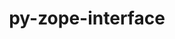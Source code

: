 ---
title: "py-zope-interface"
layout: cache
categories: [package, develop]
meta: {"compilers": ["gcc@=11.1.0", "gcc@=11.4.0", "gcc@=9.4.0", "oneapi@=2024.2.1"], "num_specs": 113, "num_specs_by_stack": {"data-vis-sdk": 7, "e4s": 35, "e4s-neoverse-v2": 24, "e4s-neoverse_v1": 6, "e4s-oneapi": 37, "e4s-power": 4, "root": 113}, "oss": ["ubuntu20.04", "ubuntu22.04"], "platforms": ["linux"], "stacks": ["data-vis-sdk", "e4s", "e4s-neoverse-v2", "e4s-neoverse_v1", "e4s-oneapi", "e4s-power", "root"], "targets": ["neoverse_v1", "neoverse_v2", "ppc64le", "x86_64_v3"], "versions": ["7.0.3"]}
spec_details: [{"compiler": "gcc@=9.4.0", "hash": "6ykhe64fv4anzzkalv7vsqknoru63j44", "os": "ubuntu20.04", "platform": "linux", "size": "-", "stacks": ["e4s-power", "root"], "tarball": "https://binaries.spack.io/develop/build_cache/linux-ubuntu20.04-ppc64le/gcc-9.4.0/py-zope-interface-7.0.3/linux-ubuntu20.04-ppc64le-gcc-9.4.0-py-zope-interface-7.0.3-6ykhe64fv4anzzkalv7vsqknoru63j44.spack", "target": "ppc64le", "variants": ["build_system=python_pip"], "versions": ["7.0.3"]}, {"compiler": "gcc@=9.4.0", "hash": "hpq6tqsvf2pvag2tl56r2vjqukcvmyjb", "os": "ubuntu20.04", "platform": "linux", "size": "-", "stacks": ["e4s-power", "root"], "tarball": "https://binaries.spack.io/develop/build_cache/linux-ubuntu20.04-ppc64le/gcc-9.4.0/py-zope-interface-7.0.3/linux-ubuntu20.04-ppc64le-gcc-9.4.0-py-zope-interface-7.0.3-hpq6tqsvf2pvag2tl56r2vjqukcvmyjb.spack", "target": "ppc64le", "variants": ["build_system=python_pip"], "versions": ["7.0.3"]}, {"compiler": "gcc@=9.4.0", "hash": "7vluvwldrkzur7u7wx524bdxi3zoqexy", "os": "ubuntu20.04", "platform": "linux", "size": "-", "stacks": ["e4s-power", "root"], "tarball": "https://binaries.spack.io/develop/build_cache/linux-ubuntu20.04-ppc64le/gcc-9.4.0/py-zope-interface-7.0.3/linux-ubuntu20.04-ppc64le-gcc-9.4.0-py-zope-interface-7.0.3-7vluvwldrkzur7u7wx524bdxi3zoqexy.spack", "target": "ppc64le", "variants": ["build_system=python_pip"], "versions": ["7.0.3"]}, {"compiler": "gcc@=9.4.0", "hash": "zhk7g5ivpxfuqteo5ogeybstimta3swk", "os": "ubuntu20.04", "platform": "linux", "size": "-", "stacks": ["e4s-power", "root"], "tarball": "https://binaries.spack.io/develop/build_cache/linux-ubuntu20.04-ppc64le/gcc-9.4.0/py-zope-interface-7.0.3/linux-ubuntu20.04-ppc64le-gcc-9.4.0-py-zope-interface-7.0.3-zhk7g5ivpxfuqteo5ogeybstimta3swk.spack", "target": "ppc64le", "variants": ["build_system=python_pip"], "versions": ["7.0.3"]}, {"compiler": "gcc@=11.1.0", "hash": "g3bafnrs2xz2jcnjqa7gkrap4yjqdngg", "os": "ubuntu20.04", "platform": "linux", "size": "-", "stacks": ["data-vis-sdk", "root"], "tarball": "https://binaries.spack.io/develop/build_cache/linux-ubuntu20.04-x86_64_v3/gcc-11.1.0/py-zope-interface-7.0.3/linux-ubuntu20.04-x86_64_v3-gcc-11.1.0-py-zope-interface-7.0.3-g3bafnrs2xz2jcnjqa7gkrap4yjqdngg.spack", "target": "x86_64_v3", "variants": ["build_system=python_pip"], "versions": ["7.0.3"]}, {"compiler": "gcc@=11.1.0", "hash": "wkak5ooe2i45a6omwowex5gvich7oimb", "os": "ubuntu20.04", "platform": "linux", "size": "-", "stacks": ["data-vis-sdk", "root"], "tarball": "https://binaries.spack.io/develop/build_cache/linux-ubuntu20.04-x86_64_v3/gcc-11.1.0/py-zope-interface-7.0.3/linux-ubuntu20.04-x86_64_v3-gcc-11.1.0-py-zope-interface-7.0.3-wkak5ooe2i45a6omwowex5gvich7oimb.spack", "target": "x86_64_v3", "variants": ["build_system=python_pip"], "versions": ["7.0.3"]}, {"compiler": "gcc@=11.1.0", "hash": "qmadqykfio5irnrqtdj2nckehxdq4562", "os": "ubuntu20.04", "platform": "linux", "size": "-", "stacks": ["data-vis-sdk", "root"], "tarball": "https://binaries.spack.io/develop/build_cache/linux-ubuntu20.04-x86_64_v3/gcc-11.1.0/py-zope-interface-7.0.3/linux-ubuntu20.04-x86_64_v3-gcc-11.1.0-py-zope-interface-7.0.3-qmadqykfio5irnrqtdj2nckehxdq4562.spack", "target": "x86_64_v3", "variants": ["build_system=python_pip"], "versions": ["7.0.3"]}, {"compiler": "gcc@=11.1.0", "hash": "2eyvw2p2h5qx7txlun2nzoeom5gm2jbc", "os": "ubuntu20.04", "platform": "linux", "size": "-", "stacks": ["data-vis-sdk", "root"], "tarball": "https://binaries.spack.io/develop/build_cache/linux-ubuntu20.04-x86_64_v3/gcc-11.1.0/py-zope-interface-7.0.3/linux-ubuntu20.04-x86_64_v3-gcc-11.1.0-py-zope-interface-7.0.3-2eyvw2p2h5qx7txlun2nzoeom5gm2jbc.spack", "target": "x86_64_v3", "variants": ["build_system=python_pip"], "versions": ["7.0.3"]}, {"compiler": "gcc@=11.1.0", "hash": "oflmvxjv4h2ee6pt4k65mlc37iqod7tt", "os": "ubuntu20.04", "platform": "linux", "size": "-", "stacks": ["data-vis-sdk", "root"], "tarball": "https://binaries.spack.io/develop/build_cache/linux-ubuntu20.04-x86_64_v3/gcc-11.1.0/py-zope-interface-7.0.3/linux-ubuntu20.04-x86_64_v3-gcc-11.1.0-py-zope-interface-7.0.3-oflmvxjv4h2ee6pt4k65mlc37iqod7tt.spack", "target": "x86_64_v3", "variants": ["build_system=python_pip"], "versions": ["7.0.3"]}, {"compiler": "gcc@=11.1.0", "hash": "iekxr2tr5etf4gwfrfomvfbrjmih734o", "os": "ubuntu20.04", "platform": "linux", "size": "-", "stacks": ["data-vis-sdk", "root"], "tarball": "https://binaries.spack.io/develop/build_cache/linux-ubuntu20.04-x86_64_v3/gcc-11.1.0/py-zope-interface-7.0.3/linux-ubuntu20.04-x86_64_v3-gcc-11.1.0-py-zope-interface-7.0.3-iekxr2tr5etf4gwfrfomvfbrjmih734o.spack", "target": "x86_64_v3", "variants": ["build_system=python_pip"], "versions": ["7.0.3"]}, {"compiler": "gcc@=11.1.0", "hash": "x6k6j4cti6coxv5k75sz7tlkadiyzf5c", "os": "ubuntu20.04", "platform": "linux", "size": "-", "stacks": ["data-vis-sdk", "root"], "tarball": "https://binaries.spack.io/develop/build_cache/linux-ubuntu20.04-x86_64_v3/gcc-11.1.0/py-zope-interface-7.0.3/linux-ubuntu20.04-x86_64_v3-gcc-11.1.0-py-zope-interface-7.0.3-x6k6j4cti6coxv5k75sz7tlkadiyzf5c.spack", "target": "x86_64_v3", "variants": ["build_system=python_pip"], "versions": ["7.0.3"]}, {"compiler": "gcc@=11.4.0", "hash": "bqt3dtt4p4ui7yhbb4ciymp4ornsqz5t", "os": "ubuntu22.04", "platform": "linux", "size": "-", "stacks": ["e4s-neoverse_v1", "root"], "tarball": "https://binaries.spack.io/develop/build_cache/linux-ubuntu22.04-neoverse_v1/gcc-11.4.0/py-zope-interface-7.0.3/linux-ubuntu22.04-neoverse_v1-gcc-11.4.0-py-zope-interface-7.0.3-bqt3dtt4p4ui7yhbb4ciymp4ornsqz5t.spack", "target": "neoverse_v1", "variants": ["build_system=python_pip"], "versions": ["7.0.3"]}, {"compiler": "gcc@=11.4.0", "hash": "xxhm4yhwkghtjltttub5g7osqagfhmds", "os": "ubuntu22.04", "platform": "linux", "size": "-", "stacks": ["e4s-neoverse_v1", "root"], "tarball": "https://binaries.spack.io/develop/build_cache/linux-ubuntu22.04-neoverse_v1/gcc-11.4.0/py-zope-interface-7.0.3/linux-ubuntu22.04-neoverse_v1-gcc-11.4.0-py-zope-interface-7.0.3-xxhm4yhwkghtjltttub5g7osqagfhmds.spack", "target": "neoverse_v1", "variants": ["build_system=python_pip"], "versions": ["7.0.3"]}, {"compiler": "gcc@=11.4.0", "hash": "w4bjfqm5xnyk6gjriqoi7jf3h3sb2ogy", "os": "ubuntu22.04", "platform": "linux", "size": "-", "stacks": ["e4s-neoverse_v1", "root"], "tarball": "https://binaries.spack.io/develop/build_cache/linux-ubuntu22.04-neoverse_v1/gcc-11.4.0/py-zope-interface-7.0.3/linux-ubuntu22.04-neoverse_v1-gcc-11.4.0-py-zope-interface-7.0.3-w4bjfqm5xnyk6gjriqoi7jf3h3sb2ogy.spack", "target": "neoverse_v1", "variants": ["build_system=python_pip"], "versions": ["7.0.3"]}, {"compiler": "gcc@=11.4.0", "hash": "g22nll2uze6ucipfwczwxf6a5a4cmdq6", "os": "ubuntu22.04", "platform": "linux", "size": "-", "stacks": ["e4s-neoverse_v1", "root"], "tarball": "https://binaries.spack.io/develop/build_cache/linux-ubuntu22.04-neoverse_v1/gcc-11.4.0/py-zope-interface-7.0.3/linux-ubuntu22.04-neoverse_v1-gcc-11.4.0-py-zope-interface-7.0.3-g22nll2uze6ucipfwczwxf6a5a4cmdq6.spack", "target": "neoverse_v1", "variants": ["build_system=python_pip"], "versions": ["7.0.3"]}, {"compiler": "gcc@=11.4.0", "hash": "bvgneex4t3fdayvbbessjwbue43mpnie", "os": "ubuntu22.04", "platform": "linux", "size": "-", "stacks": ["e4s-neoverse_v1", "root"], "tarball": "https://binaries.spack.io/develop/build_cache/linux-ubuntu22.04-neoverse_v1/gcc-11.4.0/py-zope-interface-7.0.3/linux-ubuntu22.04-neoverse_v1-gcc-11.4.0-py-zope-interface-7.0.3-bvgneex4t3fdayvbbessjwbue43mpnie.spack", "target": "neoverse_v1", "variants": ["build_system=python_pip"], "versions": ["7.0.3"]}, {"compiler": "gcc@=11.4.0", "hash": "iustoojqwmyofqpfxnxafj5jfivhujn7", "os": "ubuntu22.04", "platform": "linux", "size": "-", "stacks": ["e4s-neoverse_v1", "root"], "tarball": "https://binaries.spack.io/develop/build_cache/linux-ubuntu22.04-neoverse_v1/gcc-11.4.0/py-zope-interface-7.0.3/linux-ubuntu22.04-neoverse_v1-gcc-11.4.0-py-zope-interface-7.0.3-iustoojqwmyofqpfxnxafj5jfivhujn7.spack", "target": "neoverse_v1", "variants": ["build_system=python_pip"], "versions": ["7.0.3"]}, {"compiler": "gcc@=11.4.0", "hash": "a22jaxswmav5qvpwl7gxgdesnwevywun", "os": "ubuntu22.04", "platform": "linux", "size": "-", "stacks": ["e4s-neoverse-v2", "root"], "tarball": "https://binaries.spack.io/develop/build_cache/linux-ubuntu22.04-neoverse_v2/gcc-11.4.0/py-zope-interface-7.0.3/linux-ubuntu22.04-neoverse_v2-gcc-11.4.0-py-zope-interface-7.0.3-a22jaxswmav5qvpwl7gxgdesnwevywun.spack", "target": "neoverse_v2", "variants": ["build_system=python_pip"], "versions": ["7.0.3"]}, {"compiler": "gcc@=11.4.0", "hash": "65a7br3fjcm7v4ypxqoadga2s5euu23r", "os": "ubuntu22.04", "platform": "linux", "size": "-", "stacks": ["e4s-neoverse-v2", "root"], "tarball": "https://binaries.spack.io/develop/build_cache/linux-ubuntu22.04-neoverse_v2/gcc-11.4.0/py-zope-interface-7.0.3/linux-ubuntu22.04-neoverse_v2-gcc-11.4.0-py-zope-interface-7.0.3-65a7br3fjcm7v4ypxqoadga2s5euu23r.spack", "target": "neoverse_v2", "variants": ["build_system=python_pip"], "versions": ["7.0.3"]}, {"compiler": "gcc@=11.4.0", "hash": "x46h3mx74prcmzt7hnidperjuc2tjb4x", "os": "ubuntu22.04", "platform": "linux", "size": "-", "stacks": ["e4s-neoverse-v2", "root"], "tarball": "https://binaries.spack.io/develop/build_cache/linux-ubuntu22.04-neoverse_v2/gcc-11.4.0/py-zope-interface-7.0.3/linux-ubuntu22.04-neoverse_v2-gcc-11.4.0-py-zope-interface-7.0.3-x46h3mx74prcmzt7hnidperjuc2tjb4x.spack", "target": "neoverse_v2", "variants": ["build_system=python_pip"], "versions": ["7.0.3"]}, {"compiler": "gcc@=11.4.0", "hash": "sd32pz5gsrzlsr2na2bpyicvyymlh7qg", "os": "ubuntu22.04", "platform": "linux", "size": "-", "stacks": ["e4s-neoverse-v2", "root"], "tarball": "https://binaries.spack.io/develop/build_cache/linux-ubuntu22.04-neoverse_v2/gcc-11.4.0/py-zope-interface-7.0.3/linux-ubuntu22.04-neoverse_v2-gcc-11.4.0-py-zope-interface-7.0.3-sd32pz5gsrzlsr2na2bpyicvyymlh7qg.spack", "target": "neoverse_v2", "variants": ["build_system=python_pip"], "versions": ["7.0.3"]}, {"compiler": "gcc@=11.4.0", "hash": "oyv2jpuxtfgf4lx5r5cxmfkgffte6cy3", "os": "ubuntu22.04", "platform": "linux", "size": "-", "stacks": ["e4s-neoverse-v2", "root"], "tarball": "https://binaries.spack.io/develop/build_cache/linux-ubuntu22.04-neoverse_v2/gcc-11.4.0/py-zope-interface-7.0.3/linux-ubuntu22.04-neoverse_v2-gcc-11.4.0-py-zope-interface-7.0.3-oyv2jpuxtfgf4lx5r5cxmfkgffte6cy3.spack", "target": "neoverse_v2", "variants": ["build_system=python_pip"], "versions": ["7.0.3"]}, {"compiler": "gcc@=11.4.0", "hash": "uikspxkpebii6j23f5okbqhwnbsu6bq7", "os": "ubuntu22.04", "platform": "linux", "size": "-", "stacks": ["e4s-neoverse-v2", "root"], "tarball": "https://binaries.spack.io/develop/build_cache/linux-ubuntu22.04-neoverse_v2/gcc-11.4.0/py-zope-interface-7.0.3/linux-ubuntu22.04-neoverse_v2-gcc-11.4.0-py-zope-interface-7.0.3-uikspxkpebii6j23f5okbqhwnbsu6bq7.spack", "target": "neoverse_v2", "variants": ["build_system=python_pip"], "versions": ["7.0.3"]}, {"compiler": "gcc@=11.4.0", "hash": "krwesctxffp7kdncybauq6d5e7b3fatt", "os": "ubuntu22.04", "platform": "linux", "size": "-", "stacks": ["e4s-neoverse-v2", "root"], "tarball": "https://binaries.spack.io/develop/build_cache/linux-ubuntu22.04-neoverse_v2/gcc-11.4.0/py-zope-interface-7.0.3/linux-ubuntu22.04-neoverse_v2-gcc-11.4.0-py-zope-interface-7.0.3-krwesctxffp7kdncybauq6d5e7b3fatt.spack", "target": "neoverse_v2", "variants": ["build_system=python_pip"], "versions": ["7.0.3"]}, {"compiler": "gcc@=11.4.0", "hash": "t5rj4up72mir34fyt3tfzzkoyooyi3qa", "os": "ubuntu22.04", "platform": "linux", "size": "-", "stacks": ["e4s-neoverse-v2", "root"], "tarball": "https://binaries.spack.io/develop/build_cache/linux-ubuntu22.04-neoverse_v2/gcc-11.4.0/py-zope-interface-7.0.3/linux-ubuntu22.04-neoverse_v2-gcc-11.4.0-py-zope-interface-7.0.3-t5rj4up72mir34fyt3tfzzkoyooyi3qa.spack", "target": "neoverse_v2", "variants": ["build_system=python_pip"], "versions": ["7.0.3"]}, {"compiler": "gcc@=11.4.0", "hash": "eu7p74ukgx5j7swcau35mw7thg6t64co", "os": "ubuntu22.04", "platform": "linux", "size": "-", "stacks": ["e4s-neoverse-v2", "root"], "tarball": "https://binaries.spack.io/develop/build_cache/linux-ubuntu22.04-neoverse_v2/gcc-11.4.0/py-zope-interface-7.0.3/linux-ubuntu22.04-neoverse_v2-gcc-11.4.0-py-zope-interface-7.0.3-eu7p74ukgx5j7swcau35mw7thg6t64co.spack", "target": "neoverse_v2", "variants": ["build_system=python_pip"], "versions": ["7.0.3"]}, {"compiler": "gcc@=11.4.0", "hash": "hajfh2tlojskngxcyeskk5b6i62vota5", "os": "ubuntu22.04", "platform": "linux", "size": "-", "stacks": ["e4s-neoverse-v2", "root"], "tarball": "https://binaries.spack.io/develop/build_cache/linux-ubuntu22.04-neoverse_v2/gcc-11.4.0/py-zope-interface-7.0.3/linux-ubuntu22.04-neoverse_v2-gcc-11.4.0-py-zope-interface-7.0.3-hajfh2tlojskngxcyeskk5b6i62vota5.spack", "target": "neoverse_v2", "variants": ["build_system=python_pip"], "versions": ["7.0.3"]}, {"compiler": "gcc@=11.4.0", "hash": "45ktks3snt2wmlds2a26uqzyzzhwq2f4", "os": "ubuntu22.04", "platform": "linux", "size": "-", "stacks": ["e4s-neoverse-v2", "root"], "tarball": "https://binaries.spack.io/develop/build_cache/linux-ubuntu22.04-neoverse_v2/gcc-11.4.0/py-zope-interface-7.0.3/linux-ubuntu22.04-neoverse_v2-gcc-11.4.0-py-zope-interface-7.0.3-45ktks3snt2wmlds2a26uqzyzzhwq2f4.spack", "target": "neoverse_v2", "variants": ["build_system=python_pip"], "versions": ["7.0.3"]}, {"compiler": "gcc@=11.4.0", "hash": "kyz6ywetbiw57crwhtzmx55sd67xke26", "os": "ubuntu22.04", "platform": "linux", "size": "-", "stacks": ["e4s-neoverse-v2", "root"], "tarball": "https://binaries.spack.io/develop/build_cache/linux-ubuntu22.04-neoverse_v2/gcc-11.4.0/py-zope-interface-7.0.3/linux-ubuntu22.04-neoverse_v2-gcc-11.4.0-py-zope-interface-7.0.3-kyz6ywetbiw57crwhtzmx55sd67xke26.spack", "target": "neoverse_v2", "variants": ["build_system=python_pip"], "versions": ["7.0.3"]}, {"compiler": "gcc@=11.4.0", "hash": "7gusqjvhorr3eqyj2iumuh36qa4xvcpz", "os": "ubuntu22.04", "platform": "linux", "size": "-", "stacks": ["e4s-neoverse-v2", "root"], "tarball": "https://binaries.spack.io/develop/build_cache/linux-ubuntu22.04-neoverse_v2/gcc-11.4.0/py-zope-interface-7.0.3/linux-ubuntu22.04-neoverse_v2-gcc-11.4.0-py-zope-interface-7.0.3-7gusqjvhorr3eqyj2iumuh36qa4xvcpz.spack", "target": "neoverse_v2", "variants": ["build_system=python_pip"], "versions": ["7.0.3"]}, {"compiler": "gcc@=11.4.0", "hash": "zzd7y4baelopg7djclgvy3lxldb5ahdd", "os": "ubuntu22.04", "platform": "linux", "size": "-", "stacks": ["e4s-neoverse-v2", "root"], "tarball": "https://binaries.spack.io/develop/build_cache/linux-ubuntu22.04-neoverse_v2/gcc-11.4.0/py-zope-interface-7.0.3/linux-ubuntu22.04-neoverse_v2-gcc-11.4.0-py-zope-interface-7.0.3-zzd7y4baelopg7djclgvy3lxldb5ahdd.spack", "target": "neoverse_v2", "variants": ["build_system=python_pip"], "versions": ["7.0.3"]}, {"compiler": "gcc@=11.4.0", "hash": "xghxxwpuv2qnb7wecl6bfyuee6jsjtcg", "os": "ubuntu22.04", "platform": "linux", "size": "-", "stacks": ["e4s-neoverse-v2", "root"], "tarball": "https://binaries.spack.io/develop/build_cache/linux-ubuntu22.04-neoverse_v2/gcc-11.4.0/py-zope-interface-7.0.3/linux-ubuntu22.04-neoverse_v2-gcc-11.4.0-py-zope-interface-7.0.3-xghxxwpuv2qnb7wecl6bfyuee6jsjtcg.spack", "target": "neoverse_v2", "variants": ["build_system=python_pip"], "versions": ["7.0.3"]}, {"compiler": "gcc@=11.4.0", "hash": "omh7lomogzshe5gpwwmerakqkyslzrjq", "os": "ubuntu22.04", "platform": "linux", "size": "-", "stacks": ["e4s-neoverse-v2", "root"], "tarball": "https://binaries.spack.io/develop/build_cache/linux-ubuntu22.04-neoverse_v2/gcc-11.4.0/py-zope-interface-7.0.3/linux-ubuntu22.04-neoverse_v2-gcc-11.4.0-py-zope-interface-7.0.3-omh7lomogzshe5gpwwmerakqkyslzrjq.spack", "target": "neoverse_v2", "variants": ["build_system=python_pip"], "versions": ["7.0.3"]}, {"compiler": "gcc@=11.4.0", "hash": "yjvgjqy33ecrjy2mkooewtpyxp3duqcj", "os": "ubuntu22.04", "platform": "linux", "size": "-", "stacks": ["e4s-neoverse-v2", "root"], "tarball": "https://binaries.spack.io/develop/build_cache/linux-ubuntu22.04-neoverse_v2/gcc-11.4.0/py-zope-interface-7.0.3/linux-ubuntu22.04-neoverse_v2-gcc-11.4.0-py-zope-interface-7.0.3-yjvgjqy33ecrjy2mkooewtpyxp3duqcj.spack", "target": "neoverse_v2", "variants": ["build_system=python_pip"], "versions": ["7.0.3"]}, {"compiler": "gcc@=11.4.0", "hash": "625zebyhxua3wopuf5debqw4xig5cc5x", "os": "ubuntu22.04", "platform": "linux", "size": "-", "stacks": ["e4s-neoverse-v2", "root"], "tarball": "https://binaries.spack.io/develop/build_cache/linux-ubuntu22.04-neoverse_v2/gcc-11.4.0/py-zope-interface-7.0.3/linux-ubuntu22.04-neoverse_v2-gcc-11.4.0-py-zope-interface-7.0.3-625zebyhxua3wopuf5debqw4xig5cc5x.spack", "target": "neoverse_v2", "variants": ["build_system=python_pip"], "versions": ["7.0.3"]}, {"compiler": "gcc@=11.4.0", "hash": "cgwu7s74euuqngx24kda4nwg6oxceass", "os": "ubuntu22.04", "platform": "linux", "size": "-", "stacks": ["e4s-neoverse-v2", "root"], "tarball": "https://binaries.spack.io/develop/build_cache/linux-ubuntu22.04-neoverse_v2/gcc-11.4.0/py-zope-interface-7.0.3/linux-ubuntu22.04-neoverse_v2-gcc-11.4.0-py-zope-interface-7.0.3-cgwu7s74euuqngx24kda4nwg6oxceass.spack", "target": "neoverse_v2", "variants": ["build_system=python_pip"], "versions": ["7.0.3"]}, {"compiler": "gcc@=11.4.0", "hash": "7qerel43kohwapxdxcp7wq3oxplxc5g7", "os": "ubuntu22.04", "platform": "linux", "size": "-", "stacks": ["e4s-neoverse-v2", "root"], "tarball": "https://binaries.spack.io/develop/build_cache/linux-ubuntu22.04-neoverse_v2/gcc-11.4.0/py-zope-interface-7.0.3/linux-ubuntu22.04-neoverse_v2-gcc-11.4.0-py-zope-interface-7.0.3-7qerel43kohwapxdxcp7wq3oxplxc5g7.spack", "target": "neoverse_v2", "variants": ["build_system=python_pip"], "versions": ["7.0.3"]}, {"compiler": "gcc@=11.4.0", "hash": "ulntzue72pk3fxyq2of2ws5dpcnpdnun", "os": "ubuntu22.04", "platform": "linux", "size": "-", "stacks": ["e4s-neoverse-v2", "root"], "tarball": "https://binaries.spack.io/develop/build_cache/linux-ubuntu22.04-neoverse_v2/gcc-11.4.0/py-zope-interface-7.0.3/linux-ubuntu22.04-neoverse_v2-gcc-11.4.0-py-zope-interface-7.0.3-ulntzue72pk3fxyq2of2ws5dpcnpdnun.spack", "target": "neoverse_v2", "variants": ["build_system=python_pip"], "versions": ["7.0.3"]}, {"compiler": "gcc@=11.4.0", "hash": "qhqoktxoopgfy4jw4wvmrxz3njsi3c6s", "os": "ubuntu22.04", "platform": "linux", "size": "-", "stacks": ["e4s-neoverse-v2", "root"], "tarball": "https://binaries.spack.io/develop/build_cache/linux-ubuntu22.04-neoverse_v2/gcc-11.4.0/py-zope-interface-7.0.3/linux-ubuntu22.04-neoverse_v2-gcc-11.4.0-py-zope-interface-7.0.3-qhqoktxoopgfy4jw4wvmrxz3njsi3c6s.spack", "target": "neoverse_v2", "variants": ["build_system=python_pip"], "versions": ["7.0.3"]}, {"compiler": "gcc@=11.4.0", "hash": "krxvayj7hfprzeym6ckj2eaar5ag3zeq", "os": "ubuntu22.04", "platform": "linux", "size": "-", "stacks": ["e4s-neoverse-v2", "root"], "tarball": "https://binaries.spack.io/develop/build_cache/linux-ubuntu22.04-neoverse_v2/gcc-11.4.0/py-zope-interface-7.0.3/linux-ubuntu22.04-neoverse_v2-gcc-11.4.0-py-zope-interface-7.0.3-krxvayj7hfprzeym6ckj2eaar5ag3zeq.spack", "target": "neoverse_v2", "variants": ["build_system=python_pip"], "versions": ["7.0.3"]}, {"compiler": "gcc@=11.4.0", "hash": "f6njehngmluutmernwsv7ghff3it4bkw", "os": "ubuntu22.04", "platform": "linux", "size": "-", "stacks": ["e4s-neoverse-v2", "root"], "tarball": "https://binaries.spack.io/develop/build_cache/linux-ubuntu22.04-neoverse_v2/gcc-11.4.0/py-zope-interface-7.0.3/linux-ubuntu22.04-neoverse_v2-gcc-11.4.0-py-zope-interface-7.0.3-f6njehngmluutmernwsv7ghff3it4bkw.spack", "target": "neoverse_v2", "variants": ["build_system=python_pip"], "versions": ["7.0.3"]}, {"compiler": "gcc@=11.4.0", "hash": "hq6zqcaxedrfqflzt3aa7qkysiqakq2r", "os": "ubuntu22.04", "platform": "linux", "size": "-", "stacks": ["e4s", "root"], "tarball": "https://binaries.spack.io/develop/build_cache/linux-ubuntu22.04-x86_64_v3/gcc-11.4.0/py-zope-interface-7.0.3/linux-ubuntu22.04-x86_64_v3-gcc-11.4.0-py-zope-interface-7.0.3-hq6zqcaxedrfqflzt3aa7qkysiqakq2r.spack", "target": "x86_64_v3", "variants": ["build_system=python_pip"], "versions": ["7.0.3"]}, {"compiler": "gcc@=11.4.0", "hash": "5436efhaui3nwl7pigacsgysaavd4wlg", "os": "ubuntu22.04", "platform": "linux", "size": "-", "stacks": ["e4s", "root"], "tarball": "https://binaries.spack.io/develop/build_cache/linux-ubuntu22.04-x86_64_v3/gcc-11.4.0/py-zope-interface-7.0.3/linux-ubuntu22.04-x86_64_v3-gcc-11.4.0-py-zope-interface-7.0.3-5436efhaui3nwl7pigacsgysaavd4wlg.spack", "target": "x86_64_v3", "variants": ["build_system=python_pip"], "versions": ["7.0.3"]}, {"compiler": "gcc@=11.4.0", "hash": "dbia7w2ojjytcfkebhfqmnvy7ee2p4ra", "os": "ubuntu22.04", "platform": "linux", "size": "-", "stacks": ["e4s", "root"], "tarball": "https://binaries.spack.io/develop/build_cache/linux-ubuntu22.04-x86_64_v3/gcc-11.4.0/py-zope-interface-7.0.3/linux-ubuntu22.04-x86_64_v3-gcc-11.4.0-py-zope-interface-7.0.3-dbia7w2ojjytcfkebhfqmnvy7ee2p4ra.spack", "target": "x86_64_v3", "variants": ["build_system=python_pip"], "versions": ["7.0.3"]}, {"compiler": "gcc@=11.4.0", "hash": "bfd6g225f4xfphre2wzriscflt4ob64b", "os": "ubuntu22.04", "platform": "linux", "size": "-", "stacks": ["e4s", "root"], "tarball": "https://binaries.spack.io/develop/build_cache/linux-ubuntu22.04-x86_64_v3/gcc-11.4.0/py-zope-interface-7.0.3/linux-ubuntu22.04-x86_64_v3-gcc-11.4.0-py-zope-interface-7.0.3-bfd6g225f4xfphre2wzriscflt4ob64b.spack", "target": "x86_64_v3", "variants": ["build_system=python_pip"], "versions": ["7.0.3"]}, {"compiler": "gcc@=11.4.0", "hash": "4d2s2whofptaemrdre4svz2k7m2aqmub", "os": "ubuntu22.04", "platform": "linux", "size": "-", "stacks": ["e4s", "root"], "tarball": "https://binaries.spack.io/develop/build_cache/linux-ubuntu22.04-x86_64_v3/gcc-11.4.0/py-zope-interface-7.0.3/linux-ubuntu22.04-x86_64_v3-gcc-11.4.0-py-zope-interface-7.0.3-4d2s2whofptaemrdre4svz2k7m2aqmub.spack", "target": "x86_64_v3", "variants": ["build_system=python_pip"], "versions": ["7.0.3"]}, {"compiler": "gcc@=11.4.0", "hash": "wcmxb7o7spx7tmr6khixkhxeb57vi2vq", "os": "ubuntu22.04", "platform": "linux", "size": "-", "stacks": ["e4s", "root"], "tarball": "https://binaries.spack.io/develop/build_cache/linux-ubuntu22.04-x86_64_v3/gcc-11.4.0/py-zope-interface-7.0.3/linux-ubuntu22.04-x86_64_v3-gcc-11.4.0-py-zope-interface-7.0.3-wcmxb7o7spx7tmr6khixkhxeb57vi2vq.spack", "target": "x86_64_v3", "variants": ["build_system=python_pip"], "versions": ["7.0.3"]}, {"compiler": "gcc@=11.4.0", "hash": "t7savmswx36tp27cykos26egatskkpjb", "os": "ubuntu22.04", "platform": "linux", "size": "-", "stacks": ["e4s", "root"], "tarball": "https://binaries.spack.io/develop/build_cache/linux-ubuntu22.04-x86_64_v3/gcc-11.4.0/py-zope-interface-7.0.3/linux-ubuntu22.04-x86_64_v3-gcc-11.4.0-py-zope-interface-7.0.3-t7savmswx36tp27cykos26egatskkpjb.spack", "target": "x86_64_v3", "variants": ["build_system=python_pip"], "versions": ["7.0.3"]}, {"compiler": "gcc@=11.4.0", "hash": "ntme752rfc4j3ogjuyfrkrsk3so2l4ai", "os": "ubuntu22.04", "platform": "linux", "size": "-", "stacks": ["e4s", "root"], "tarball": "https://binaries.spack.io/develop/build_cache/linux-ubuntu22.04-x86_64_v3/gcc-11.4.0/py-zope-interface-7.0.3/linux-ubuntu22.04-x86_64_v3-gcc-11.4.0-py-zope-interface-7.0.3-ntme752rfc4j3ogjuyfrkrsk3so2l4ai.spack", "target": "x86_64_v3", "variants": ["build_system=python_pip"], "versions": ["7.0.3"]}, {"compiler": "gcc@=11.4.0", "hash": "rw4t24grmcolnxknk267rtz5maw3nbrp", "os": "ubuntu22.04", "platform": "linux", "size": "-", "stacks": ["e4s", "root"], "tarball": "https://binaries.spack.io/develop/build_cache/linux-ubuntu22.04-x86_64_v3/gcc-11.4.0/py-zope-interface-7.0.3/linux-ubuntu22.04-x86_64_v3-gcc-11.4.0-py-zope-interface-7.0.3-rw4t24grmcolnxknk267rtz5maw3nbrp.spack", "target": "x86_64_v3", "variants": ["build_system=python_pip"], "versions": ["7.0.3"]}, {"compiler": "gcc@=11.4.0", "hash": "rwjthmsylprnwhdxarq3mic6awxk7d6c", "os": "ubuntu22.04", "platform": "linux", "size": "-", "stacks": ["e4s", "root"], "tarball": "https://binaries.spack.io/develop/build_cache/linux-ubuntu22.04-x86_64_v3/gcc-11.4.0/py-zope-interface-7.0.3/linux-ubuntu22.04-x86_64_v3-gcc-11.4.0-py-zope-interface-7.0.3-rwjthmsylprnwhdxarq3mic6awxk7d6c.spack", "target": "x86_64_v3", "variants": ["build_system=python_pip"], "versions": ["7.0.3"]}, {"compiler": "gcc@=11.4.0", "hash": "3ej2qfpqmkxaelrwhxwioewwjwkicipj", "os": "ubuntu22.04", "platform": "linux", "size": "-", "stacks": ["e4s", "root"], "tarball": "https://binaries.spack.io/develop/build_cache/linux-ubuntu22.04-x86_64_v3/gcc-11.4.0/py-zope-interface-7.0.3/linux-ubuntu22.04-x86_64_v3-gcc-11.4.0-py-zope-interface-7.0.3-3ej2qfpqmkxaelrwhxwioewwjwkicipj.spack", "target": "x86_64_v3", "variants": ["build_system=python_pip"], "versions": ["7.0.3"]}, {"compiler": "gcc@=11.4.0", "hash": "7tqpv2notqmgsw244xwrkwrxvcgj5dwu", "os": "ubuntu22.04", "platform": "linux", "size": "-", "stacks": ["e4s", "root"], "tarball": "https://binaries.spack.io/develop/build_cache/linux-ubuntu22.04-x86_64_v3/gcc-11.4.0/py-zope-interface-7.0.3/linux-ubuntu22.04-x86_64_v3-gcc-11.4.0-py-zope-interface-7.0.3-7tqpv2notqmgsw244xwrkwrxvcgj5dwu.spack", "target": "x86_64_v3", "variants": ["build_system=python_pip"], "versions": ["7.0.3"]}, {"compiler": "gcc@=11.4.0", "hash": "kfowlnbm2zqh47emdtnsatq7wpdzj7uj", "os": "ubuntu22.04", "platform": "linux", "size": "-", "stacks": ["e4s", "root"], "tarball": "https://binaries.spack.io/develop/build_cache/linux-ubuntu22.04-x86_64_v3/gcc-11.4.0/py-zope-interface-7.0.3/linux-ubuntu22.04-x86_64_v3-gcc-11.4.0-py-zope-interface-7.0.3-kfowlnbm2zqh47emdtnsatq7wpdzj7uj.spack", "target": "x86_64_v3", "variants": ["build_system=python_pip"], "versions": ["7.0.3"]}, {"compiler": "gcc@=11.4.0", "hash": "l3kdrbleptoyg56qmovncyao7m33uetx", "os": "ubuntu22.04", "platform": "linux", "size": "-", "stacks": ["e4s", "root"], "tarball": "https://binaries.spack.io/develop/build_cache/linux-ubuntu22.04-x86_64_v3/gcc-11.4.0/py-zope-interface-7.0.3/linux-ubuntu22.04-x86_64_v3-gcc-11.4.0-py-zope-interface-7.0.3-l3kdrbleptoyg56qmovncyao7m33uetx.spack", "target": "x86_64_v3", "variants": ["build_system=python_pip"], "versions": ["7.0.3"]}, {"compiler": "gcc@=11.4.0", "hash": "ymjt3axbtfiahiop46blnmm6sp7bqf74", "os": "ubuntu22.04", "platform": "linux", "size": "-", "stacks": ["e4s", "root"], "tarball": "https://binaries.spack.io/develop/build_cache/linux-ubuntu22.04-x86_64_v3/gcc-11.4.0/py-zope-interface-7.0.3/linux-ubuntu22.04-x86_64_v3-gcc-11.4.0-py-zope-interface-7.0.3-ymjt3axbtfiahiop46blnmm6sp7bqf74.spack", "target": "x86_64_v3", "variants": ["build_system=python_pip"], "versions": ["7.0.3"]}, {"compiler": "gcc@=11.4.0", "hash": "beuk3hceevj5m6cehg6pi44dhluyzjbu", "os": "ubuntu22.04", "platform": "linux", "size": "-", "stacks": ["e4s", "root"], "tarball": "https://binaries.spack.io/develop/build_cache/linux-ubuntu22.04-x86_64_v3/gcc-11.4.0/py-zope-interface-7.0.3/linux-ubuntu22.04-x86_64_v3-gcc-11.4.0-py-zope-interface-7.0.3-beuk3hceevj5m6cehg6pi44dhluyzjbu.spack", "target": "x86_64_v3", "variants": ["build_system=python_pip"], "versions": ["7.0.3"]}, {"compiler": "gcc@=11.4.0", "hash": "kyrtdgdcgacadaofyorcjbgamlk4hq3i", "os": "ubuntu22.04", "platform": "linux", "size": "-", "stacks": ["e4s", "root"], "tarball": "https://binaries.spack.io/develop/build_cache/linux-ubuntu22.04-x86_64_v3/gcc-11.4.0/py-zope-interface-7.0.3/linux-ubuntu22.04-x86_64_v3-gcc-11.4.0-py-zope-interface-7.0.3-kyrtdgdcgacadaofyorcjbgamlk4hq3i.spack", "target": "x86_64_v3", "variants": ["build_system=python_pip"], "versions": ["7.0.3"]}, {"compiler": "gcc@=11.4.0", "hash": "leg4svaq2irzvgrwpvoivhyhfmku4jx2", "os": "ubuntu22.04", "platform": "linux", "size": "-", "stacks": ["e4s", "root"], "tarball": "https://binaries.spack.io/develop/build_cache/linux-ubuntu22.04-x86_64_v3/gcc-11.4.0/py-zope-interface-7.0.3/linux-ubuntu22.04-x86_64_v3-gcc-11.4.0-py-zope-interface-7.0.3-leg4svaq2irzvgrwpvoivhyhfmku4jx2.spack", "target": "x86_64_v3", "variants": ["build_system=python_pip"], "versions": ["7.0.3"]}, {"compiler": "gcc@=11.4.0", "hash": "7iveu46asasnehpmmyrnbthyquf72ove", "os": "ubuntu22.04", "platform": "linux", "size": "-", "stacks": ["e4s", "root"], "tarball": "https://binaries.spack.io/develop/build_cache/linux-ubuntu22.04-x86_64_v3/gcc-11.4.0/py-zope-interface-7.0.3/linux-ubuntu22.04-x86_64_v3-gcc-11.4.0-py-zope-interface-7.0.3-7iveu46asasnehpmmyrnbthyquf72ove.spack", "target": "x86_64_v3", "variants": ["build_system=python_pip"], "versions": ["7.0.3"]}, {"compiler": "gcc@=11.4.0", "hash": "rtufqhwsjrs3hfyq4wv7bcw3z6eykb67", "os": "ubuntu22.04", "platform": "linux", "size": "-", "stacks": ["e4s", "root"], "tarball": "https://binaries.spack.io/develop/build_cache/linux-ubuntu22.04-x86_64_v3/gcc-11.4.0/py-zope-interface-7.0.3/linux-ubuntu22.04-x86_64_v3-gcc-11.4.0-py-zope-interface-7.0.3-rtufqhwsjrs3hfyq4wv7bcw3z6eykb67.spack", "target": "x86_64_v3", "variants": ["build_system=python_pip"], "versions": ["7.0.3"]}, {"compiler": "gcc@=11.4.0", "hash": "xme7an3egreeaf2ektrup4e2ieqr552y", "os": "ubuntu22.04", "platform": "linux", "size": "-", "stacks": ["e4s", "root"], "tarball": "https://binaries.spack.io/develop/build_cache/linux-ubuntu22.04-x86_64_v3/gcc-11.4.0/py-zope-interface-7.0.3/linux-ubuntu22.04-x86_64_v3-gcc-11.4.0-py-zope-interface-7.0.3-xme7an3egreeaf2ektrup4e2ieqr552y.spack", "target": "x86_64_v3", "variants": ["build_system=python_pip"], "versions": ["7.0.3"]}, {"compiler": "gcc@=11.4.0", "hash": "ipzgnfcerjjcp64ey7tizpnx32rkybpg", "os": "ubuntu22.04", "platform": "linux", "size": "-", "stacks": ["e4s", "root"], "tarball": "https://binaries.spack.io/develop/build_cache/linux-ubuntu22.04-x86_64_v3/gcc-11.4.0/py-zope-interface-7.0.3/linux-ubuntu22.04-x86_64_v3-gcc-11.4.0-py-zope-interface-7.0.3-ipzgnfcerjjcp64ey7tizpnx32rkybpg.spack", "target": "x86_64_v3", "variants": ["build_system=python_pip"], "versions": ["7.0.3"]}, {"compiler": "gcc@=11.4.0", "hash": "t4tdrnu2aguzdt5pcmxdfillf4armtig", "os": "ubuntu22.04", "platform": "linux", "size": "-", "stacks": ["e4s", "root"], "tarball": "https://binaries.spack.io/develop/build_cache/linux-ubuntu22.04-x86_64_v3/gcc-11.4.0/py-zope-interface-7.0.3/linux-ubuntu22.04-x86_64_v3-gcc-11.4.0-py-zope-interface-7.0.3-t4tdrnu2aguzdt5pcmxdfillf4armtig.spack", "target": "x86_64_v3", "variants": ["build_system=python_pip"], "versions": ["7.0.3"]}, {"compiler": "gcc@=11.4.0", "hash": "j4ygr256mkh52kapokmrheuwrb4vdnxv", "os": "ubuntu22.04", "platform": "linux", "size": "-", "stacks": ["e4s", "root"], "tarball": "https://binaries.spack.io/develop/build_cache/linux-ubuntu22.04-x86_64_v3/gcc-11.4.0/py-zope-interface-7.0.3/linux-ubuntu22.04-x86_64_v3-gcc-11.4.0-py-zope-interface-7.0.3-j4ygr256mkh52kapokmrheuwrb4vdnxv.spack", "target": "x86_64_v3", "variants": ["build_system=python_pip"], "versions": ["7.0.3"]}, {"compiler": "gcc@=11.4.0", "hash": "5kylti2lt2juzdeo4hfgphxsve3mqluh", "os": "ubuntu22.04", "platform": "linux", "size": "-", "stacks": ["e4s", "root"], "tarball": "https://binaries.spack.io/develop/build_cache/linux-ubuntu22.04-x86_64_v3/gcc-11.4.0/py-zope-interface-7.0.3/linux-ubuntu22.04-x86_64_v3-gcc-11.4.0-py-zope-interface-7.0.3-5kylti2lt2juzdeo4hfgphxsve3mqluh.spack", "target": "x86_64_v3", "variants": ["build_system=python_pip"], "versions": ["7.0.3"]}, {"compiler": "gcc@=11.4.0", "hash": "z4bfhnrthk4weo7pyk4q4tzefb2fsgn7", "os": "ubuntu22.04", "platform": "linux", "size": "-", "stacks": ["e4s", "root"], "tarball": "https://binaries.spack.io/develop/build_cache/linux-ubuntu22.04-x86_64_v3/gcc-11.4.0/py-zope-interface-7.0.3/linux-ubuntu22.04-x86_64_v3-gcc-11.4.0-py-zope-interface-7.0.3-z4bfhnrthk4weo7pyk4q4tzefb2fsgn7.spack", "target": "x86_64_v3", "variants": ["build_system=python_pip"], "versions": ["7.0.3"]}, {"compiler": "gcc@=11.4.0", "hash": "h57damolznqhoagi27i4uawlpckvuas7", "os": "ubuntu22.04", "platform": "linux", "size": "-", "stacks": ["e4s", "root"], "tarball": "https://binaries.spack.io/develop/build_cache/linux-ubuntu22.04-x86_64_v3/gcc-11.4.0/py-zope-interface-7.0.3/linux-ubuntu22.04-x86_64_v3-gcc-11.4.0-py-zope-interface-7.0.3-h57damolznqhoagi27i4uawlpckvuas7.spack", "target": "x86_64_v3", "variants": ["build_system=python_pip"], "versions": ["7.0.3"]}, {"compiler": "gcc@=11.4.0", "hash": "picblwhtdzkvimznrmyc7vpupppt7ohx", "os": "ubuntu22.04", "platform": "linux", "size": "-", "stacks": ["e4s", "root"], "tarball": "https://binaries.spack.io/develop/build_cache/linux-ubuntu22.04-x86_64_v3/gcc-11.4.0/py-zope-interface-7.0.3/linux-ubuntu22.04-x86_64_v3-gcc-11.4.0-py-zope-interface-7.0.3-picblwhtdzkvimznrmyc7vpupppt7ohx.spack", "target": "x86_64_v3", "variants": ["build_system=python_pip"], "versions": ["7.0.3"]}, {"compiler": "gcc@=11.4.0", "hash": "fm4jgpsb626ju4i6jw3b7f54rkpbwkiq", "os": "ubuntu22.04", "platform": "linux", "size": "-", "stacks": ["e4s", "root"], "tarball": "https://binaries.spack.io/develop/build_cache/linux-ubuntu22.04-x86_64_v3/gcc-11.4.0/py-zope-interface-7.0.3/linux-ubuntu22.04-x86_64_v3-gcc-11.4.0-py-zope-interface-7.0.3-fm4jgpsb626ju4i6jw3b7f54rkpbwkiq.spack", "target": "x86_64_v3", "variants": ["build_system=python_pip"], "versions": ["7.0.3"]}, {"compiler": "gcc@=11.4.0", "hash": "r3t23pj45ontswrm2cx7eojy3j4wbtqp", "os": "ubuntu22.04", "platform": "linux", "size": "-", "stacks": ["e4s", "root"], "tarball": "https://binaries.spack.io/develop/build_cache/linux-ubuntu22.04-x86_64_v3/gcc-11.4.0/py-zope-interface-7.0.3/linux-ubuntu22.04-x86_64_v3-gcc-11.4.0-py-zope-interface-7.0.3-r3t23pj45ontswrm2cx7eojy3j4wbtqp.spack", "target": "x86_64_v3", "variants": ["build_system=python_pip"], "versions": ["7.0.3"]}, {"compiler": "gcc@=11.4.0", "hash": "dl6jxi3jbxcybffrsud3guzt65couza5", "os": "ubuntu22.04", "platform": "linux", "size": "-", "stacks": ["e4s", "root"], "tarball": "https://binaries.spack.io/develop/build_cache/linux-ubuntu22.04-x86_64_v3/gcc-11.4.0/py-zope-interface-7.0.3/linux-ubuntu22.04-x86_64_v3-gcc-11.4.0-py-zope-interface-7.0.3-dl6jxi3jbxcybffrsud3guzt65couza5.spack", "target": "x86_64_v3", "variants": ["build_system=python_pip"], "versions": ["7.0.3"]}, {"compiler": "gcc@=11.4.0", "hash": "gcap6lf3du3sxflupfoformds5spwzrl", "os": "ubuntu22.04", "platform": "linux", "size": "-", "stacks": ["e4s", "root"], "tarball": "https://binaries.spack.io/develop/build_cache/linux-ubuntu22.04-x86_64_v3/gcc-11.4.0/py-zope-interface-7.0.3/linux-ubuntu22.04-x86_64_v3-gcc-11.4.0-py-zope-interface-7.0.3-gcap6lf3du3sxflupfoformds5spwzrl.spack", "target": "x86_64_v3", "variants": ["build_system=python_pip"], "versions": ["7.0.3"]}, {"compiler": "gcc@=11.4.0", "hash": "wq3a6yti2hlnrfulm363urnakajahxla", "os": "ubuntu22.04", "platform": "linux", "size": "-", "stacks": ["e4s", "root"], "tarball": "https://binaries.spack.io/develop/build_cache/linux-ubuntu22.04-x86_64_v3/gcc-11.4.0/py-zope-interface-7.0.3/linux-ubuntu22.04-x86_64_v3-gcc-11.4.0-py-zope-interface-7.0.3-wq3a6yti2hlnrfulm363urnakajahxla.spack", "target": "x86_64_v3", "variants": ["build_system=python_pip"], "versions": ["7.0.3"]}, {"compiler": "gcc@=11.4.0", "hash": "zjgxn7nbqgwvbspa4wf3rsotfsr2eslr", "os": "ubuntu22.04", "platform": "linux", "size": "-", "stacks": ["e4s", "root"], "tarball": "https://binaries.spack.io/develop/build_cache/linux-ubuntu22.04-x86_64_v3/gcc-11.4.0/py-zope-interface-7.0.3/linux-ubuntu22.04-x86_64_v3-gcc-11.4.0-py-zope-interface-7.0.3-zjgxn7nbqgwvbspa4wf3rsotfsr2eslr.spack", "target": "x86_64_v3", "variants": ["build_system=python_pip"], "versions": ["7.0.3"]}, {"compiler": "gcc@=11.4.0", "hash": "ku22nhhyvag2o7m3cx5huc244fi7ih4u", "os": "ubuntu22.04", "platform": "linux", "size": "-", "stacks": ["e4s", "root"], "tarball": "https://binaries.spack.io/develop/build_cache/linux-ubuntu22.04-x86_64_v3/gcc-11.4.0/py-zope-interface-7.0.3/linux-ubuntu22.04-x86_64_v3-gcc-11.4.0-py-zope-interface-7.0.3-ku22nhhyvag2o7m3cx5huc244fi7ih4u.spack", "target": "x86_64_v3", "variants": ["build_system=python_pip"], "versions": ["7.0.3"]}, {"compiler": "oneapi@=2024.2.1", "hash": "qfoo2whx5dqo42goivjvzqsqdpp7i4wx", "os": "ubuntu22.04", "platform": "linux", "size": "-", "stacks": ["e4s-oneapi", "root"], "tarball": "https://binaries.spack.io/develop/build_cache/linux-ubuntu22.04-x86_64_v3/oneapi-2024.2.1/py-zope-interface-7.0.3/linux-ubuntu22.04-x86_64_v3-oneapi-2024.2.1-py-zope-interface-7.0.3-qfoo2whx5dqo42goivjvzqsqdpp7i4wx.spack", "target": "x86_64_v3", "variants": ["build_system=python_pip"], "versions": ["7.0.3"]}, {"compiler": "oneapi@=2024.2.1", "hash": "557lfdyexamg5qeluyfx5m4yzmazu2go", "os": "ubuntu22.04", "platform": "linux", "size": "-", "stacks": ["e4s-oneapi", "root"], "tarball": "https://binaries.spack.io/develop/build_cache/linux-ubuntu22.04-x86_64_v3/oneapi-2024.2.1/py-zope-interface-7.0.3/linux-ubuntu22.04-x86_64_v3-oneapi-2024.2.1-py-zope-interface-7.0.3-557lfdyexamg5qeluyfx5m4yzmazu2go.spack", "target": "x86_64_v3", "variants": ["build_system=python_pip"], "versions": ["7.0.3"]}, {"compiler": "oneapi@=2024.2.1", "hash": "bib4cjbkcmvhbyftc2fx2hidc25vo4ny", "os": "ubuntu22.04", "platform": "linux", "size": "-", "stacks": ["e4s-oneapi", "root"], "tarball": "https://binaries.spack.io/develop/build_cache/linux-ubuntu22.04-x86_64_v3/oneapi-2024.2.1/py-zope-interface-7.0.3/linux-ubuntu22.04-x86_64_v3-oneapi-2024.2.1-py-zope-interface-7.0.3-bib4cjbkcmvhbyftc2fx2hidc25vo4ny.spack", "target": "x86_64_v3", "variants": ["build_system=python_pip"], "versions": ["7.0.3"]}, {"compiler": "oneapi@=2024.2.1", "hash": "jhdjgjg2q2bgqm2zyz4uj4ilxunfianr", "os": "ubuntu22.04", "platform": "linux", "size": "-", "stacks": ["e4s-oneapi", "root"], "tarball": "https://binaries.spack.io/develop/build_cache/linux-ubuntu22.04-x86_64_v3/oneapi-2024.2.1/py-zope-interface-7.0.3/linux-ubuntu22.04-x86_64_v3-oneapi-2024.2.1-py-zope-interface-7.0.3-jhdjgjg2q2bgqm2zyz4uj4ilxunfianr.spack", "target": "x86_64_v3", "variants": ["build_system=python_pip"], "versions": ["7.0.3"]}, {"compiler": "oneapi@=2024.2.1", "hash": "zxzvn4cgd4c2c3gimkxldll5qgusgvtv", "os": "ubuntu22.04", "platform": "linux", "size": "-", "stacks": ["e4s-oneapi", "root"], "tarball": "https://binaries.spack.io/develop/build_cache/linux-ubuntu22.04-x86_64_v3/oneapi-2024.2.1/py-zope-interface-7.0.3/linux-ubuntu22.04-x86_64_v3-oneapi-2024.2.1-py-zope-interface-7.0.3-zxzvn4cgd4c2c3gimkxldll5qgusgvtv.spack", "target": "x86_64_v3", "variants": ["build_system=python_pip"], "versions": ["7.0.3"]}, {"compiler": "oneapi@=2024.2.1", "hash": "flukqs4kg55vsc6st3vcrc6imkak4qg5", "os": "ubuntu22.04", "platform": "linux", "size": "-", "stacks": ["e4s-oneapi", "root"], "tarball": "https://binaries.spack.io/develop/build_cache/linux-ubuntu22.04-x86_64_v3/oneapi-2024.2.1/py-zope-interface-7.0.3/linux-ubuntu22.04-x86_64_v3-oneapi-2024.2.1-py-zope-interface-7.0.3-flukqs4kg55vsc6st3vcrc6imkak4qg5.spack", "target": "x86_64_v3", "variants": ["build_system=python_pip"], "versions": ["7.0.3"]}, {"compiler": "oneapi@=2024.2.1", "hash": "p6jtey5fzadyzqqodmzvjlvarlp3aqsb", "os": "ubuntu22.04", "platform": "linux", "size": "-", "stacks": ["e4s-oneapi", "root"], "tarball": "https://binaries.spack.io/develop/build_cache/linux-ubuntu22.04-x86_64_v3/oneapi-2024.2.1/py-zope-interface-7.0.3/linux-ubuntu22.04-x86_64_v3-oneapi-2024.2.1-py-zope-interface-7.0.3-p6jtey5fzadyzqqodmzvjlvarlp3aqsb.spack", "target": "x86_64_v3", "variants": ["build_system=python_pip"], "versions": ["7.0.3"]}, {"compiler": "oneapi@=2024.2.1", "hash": "wzfvxqguonhgvl2dsalzsrleqoaxx2cn", "os": "ubuntu22.04", "platform": "linux", "size": "-", "stacks": ["e4s-oneapi", "root"], "tarball": "https://binaries.spack.io/develop/build_cache/linux-ubuntu22.04-x86_64_v3/oneapi-2024.2.1/py-zope-interface-7.0.3/linux-ubuntu22.04-x86_64_v3-oneapi-2024.2.1-py-zope-interface-7.0.3-wzfvxqguonhgvl2dsalzsrleqoaxx2cn.spack", "target": "x86_64_v3", "variants": ["build_system=python_pip"], "versions": ["7.0.3"]}, {"compiler": "oneapi@=2024.2.1", "hash": "ip3fdyn4qtdo3slbyrxvjng47m3zupmd", "os": "ubuntu22.04", "platform": "linux", "size": "-", "stacks": ["e4s-oneapi", "root"], "tarball": "https://binaries.spack.io/develop/build_cache/linux-ubuntu22.04-x86_64_v3/oneapi-2024.2.1/py-zope-interface-7.0.3/linux-ubuntu22.04-x86_64_v3-oneapi-2024.2.1-py-zope-interface-7.0.3-ip3fdyn4qtdo3slbyrxvjng47m3zupmd.spack", "target": "x86_64_v3", "variants": ["build_system=python_pip"], "versions": ["7.0.3"]}, {"compiler": "oneapi@=2024.2.1", "hash": "ciiyhdicwku4x35u6c4t4gx6grrryajp", "os": "ubuntu22.04", "platform": "linux", "size": "-", "stacks": ["e4s-oneapi", "root"], "tarball": "https://binaries.spack.io/develop/build_cache/linux-ubuntu22.04-x86_64_v3/oneapi-2024.2.1/py-zope-interface-7.0.3/linux-ubuntu22.04-x86_64_v3-oneapi-2024.2.1-py-zope-interface-7.0.3-ciiyhdicwku4x35u6c4t4gx6grrryajp.spack", "target": "x86_64_v3", "variants": ["build_system=python_pip"], "versions": ["7.0.3"]}, {"compiler": "oneapi@=2024.2.1", "hash": "266eew3lpmki45lx5kakuj4ktxi3ic4z", "os": "ubuntu22.04", "platform": "linux", "size": "-", "stacks": ["e4s-oneapi", "root"], "tarball": "https://binaries.spack.io/develop/build_cache/linux-ubuntu22.04-x86_64_v3/oneapi-2024.2.1/py-zope-interface-7.0.3/linux-ubuntu22.04-x86_64_v3-oneapi-2024.2.1-py-zope-interface-7.0.3-266eew3lpmki45lx5kakuj4ktxi3ic4z.spack", "target": "x86_64_v3", "variants": ["build_system=python_pip"], "versions": ["7.0.3"]}, {"compiler": "oneapi@=2024.2.1", "hash": "wzccyjruqaxjbi3firwdgdugjzriq5et", "os": "ubuntu22.04", "platform": "linux", "size": "-", "stacks": ["e4s-oneapi", "root"], "tarball": "https://binaries.spack.io/develop/build_cache/linux-ubuntu22.04-x86_64_v3/oneapi-2024.2.1/py-zope-interface-7.0.3/linux-ubuntu22.04-x86_64_v3-oneapi-2024.2.1-py-zope-interface-7.0.3-wzccyjruqaxjbi3firwdgdugjzriq5et.spack", "target": "x86_64_v3", "variants": ["build_system=python_pip"], "versions": ["7.0.3"]}, {"compiler": "oneapi@=2024.2.1", "hash": "g6ivr3ktio4wyeraj3z6p2smzcmmdubu", "os": "ubuntu22.04", "platform": "linux", "size": "-", "stacks": ["e4s-oneapi", "root"], "tarball": "https://binaries.spack.io/develop/build_cache/linux-ubuntu22.04-x86_64_v3/oneapi-2024.2.1/py-zope-interface-7.0.3/linux-ubuntu22.04-x86_64_v3-oneapi-2024.2.1-py-zope-interface-7.0.3-g6ivr3ktio4wyeraj3z6p2smzcmmdubu.spack", "target": "x86_64_v3", "variants": ["build_system=python_pip"], "versions": ["7.0.3"]}, {"compiler": "oneapi@=2024.2.1", "hash": "jz537pvj2htuycdossbf5nric5imz4os", "os": "ubuntu22.04", "platform": "linux", "size": "-", "stacks": ["e4s-oneapi", "root"], "tarball": "https://binaries.spack.io/develop/build_cache/linux-ubuntu22.04-x86_64_v3/oneapi-2024.2.1/py-zope-interface-7.0.3/linux-ubuntu22.04-x86_64_v3-oneapi-2024.2.1-py-zope-interface-7.0.3-jz537pvj2htuycdossbf5nric5imz4os.spack", "target": "x86_64_v3", "variants": ["build_system=python_pip"], "versions": ["7.0.3"]}, {"compiler": "oneapi@=2024.2.1", "hash": "bouszrrr7c57ulvsd52fokjcovmoxkrm", "os": "ubuntu22.04", "platform": "linux", "size": "-", "stacks": ["e4s-oneapi", "root"], "tarball": "https://binaries.spack.io/develop/build_cache/linux-ubuntu22.04-x86_64_v3/oneapi-2024.2.1/py-zope-interface-7.0.3/linux-ubuntu22.04-x86_64_v3-oneapi-2024.2.1-py-zope-interface-7.0.3-bouszrrr7c57ulvsd52fokjcovmoxkrm.spack", "target": "x86_64_v3", "variants": ["build_system=python_pip"], "versions": ["7.0.3"]}, {"compiler": "oneapi@=2024.2.1", "hash": "ll7jo7xum6xqstyz7j5g5rnqg7bkm72u", "os": "ubuntu22.04", "platform": "linux", "size": "-", "stacks": ["e4s-oneapi", "root"], "tarball": "https://binaries.spack.io/develop/build_cache/linux-ubuntu22.04-x86_64_v3/oneapi-2024.2.1/py-zope-interface-7.0.3/linux-ubuntu22.04-x86_64_v3-oneapi-2024.2.1-py-zope-interface-7.0.3-ll7jo7xum6xqstyz7j5g5rnqg7bkm72u.spack", "target": "x86_64_v3", "variants": ["build_system=python_pip"], "versions": ["7.0.3"]}, {"compiler": "oneapi@=2024.2.1", "hash": "j4fesq7jtvdiy6xxuct7d6cr4r7gnfff", "os": "ubuntu22.04", "platform": "linux", "size": "-", "stacks": ["e4s-oneapi", "root"], "tarball": "https://binaries.spack.io/develop/build_cache/linux-ubuntu22.04-x86_64_v3/oneapi-2024.2.1/py-zope-interface-7.0.3/linux-ubuntu22.04-x86_64_v3-oneapi-2024.2.1-py-zope-interface-7.0.3-j4fesq7jtvdiy6xxuct7d6cr4r7gnfff.spack", "target": "x86_64_v3", "variants": ["build_system=python_pip"], "versions": ["7.0.3"]}, {"compiler": "oneapi@=2024.2.1", "hash": "oymctrkjaazc66q2vb2blaubiudqoa5j", "os": "ubuntu22.04", "platform": "linux", "size": "-", "stacks": ["e4s-oneapi", "root"], "tarball": "https://binaries.spack.io/develop/build_cache/linux-ubuntu22.04-x86_64_v3/oneapi-2024.2.1/py-zope-interface-7.0.3/linux-ubuntu22.04-x86_64_v3-oneapi-2024.2.1-py-zope-interface-7.0.3-oymctrkjaazc66q2vb2blaubiudqoa5j.spack", "target": "x86_64_v3", "variants": ["build_system=python_pip"], "versions": ["7.0.3"]}, {"compiler": "oneapi@=2024.2.1", "hash": "ykchhmvwz4rgn2mrzb7rpdfijl6gmhx5", "os": "ubuntu22.04", "platform": "linux", "size": "-", "stacks": ["e4s-oneapi", "root"], "tarball": "https://binaries.spack.io/develop/build_cache/linux-ubuntu22.04-x86_64_v3/oneapi-2024.2.1/py-zope-interface-7.0.3/linux-ubuntu22.04-x86_64_v3-oneapi-2024.2.1-py-zope-interface-7.0.3-ykchhmvwz4rgn2mrzb7rpdfijl6gmhx5.spack", "target": "x86_64_v3", "variants": ["build_system=python_pip"], "versions": ["7.0.3"]}, {"compiler": "oneapi@=2024.2.1", "hash": "lvhx3hk5b2mprzxvudgxq2svy25j3xfz", "os": "ubuntu22.04", "platform": "linux", "size": "-", "stacks": ["e4s-oneapi", "root"], "tarball": "https://binaries.spack.io/develop/build_cache/linux-ubuntu22.04-x86_64_v3/oneapi-2024.2.1/py-zope-interface-7.0.3/linux-ubuntu22.04-x86_64_v3-oneapi-2024.2.1-py-zope-interface-7.0.3-lvhx3hk5b2mprzxvudgxq2svy25j3xfz.spack", "target": "x86_64_v3", "variants": ["build_system=python_pip"], "versions": ["7.0.3"]}, {"compiler": "oneapi@=2024.2.1", "hash": "agzojgaf5zute3k3u5qii5u4nazu6let", "os": "ubuntu22.04", "platform": "linux", "size": "-", "stacks": ["e4s-oneapi", "root"], "tarball": "https://binaries.spack.io/develop/build_cache/linux-ubuntu22.04-x86_64_v3/oneapi-2024.2.1/py-zope-interface-7.0.3/linux-ubuntu22.04-x86_64_v3-oneapi-2024.2.1-py-zope-interface-7.0.3-agzojgaf5zute3k3u5qii5u4nazu6let.spack", "target": "x86_64_v3", "variants": ["build_system=python_pip"], "versions": ["7.0.3"]}, {"compiler": "oneapi@=2024.2.1", "hash": "rgmizt2lek2s4q4dunzopfudr6oacpbv", "os": "ubuntu22.04", "platform": "linux", "size": "-", "stacks": ["e4s-oneapi", "root"], "tarball": "https://binaries.spack.io/develop/build_cache/linux-ubuntu22.04-x86_64_v3/oneapi-2024.2.1/py-zope-interface-7.0.3/linux-ubuntu22.04-x86_64_v3-oneapi-2024.2.1-py-zope-interface-7.0.3-rgmizt2lek2s4q4dunzopfudr6oacpbv.spack", "target": "x86_64_v3", "variants": ["build_system=python_pip"], "versions": ["7.0.3"]}, {"compiler": "oneapi@=2024.2.1", "hash": "qyrlsdkdzitjr4qmm6exdaanlar5stt3", "os": "ubuntu22.04", "platform": "linux", "size": "-", "stacks": ["e4s-oneapi", "root"], "tarball": "https://binaries.spack.io/develop/build_cache/linux-ubuntu22.04-x86_64_v3/oneapi-2024.2.1/py-zope-interface-7.0.3/linux-ubuntu22.04-x86_64_v3-oneapi-2024.2.1-py-zope-interface-7.0.3-qyrlsdkdzitjr4qmm6exdaanlar5stt3.spack", "target": "x86_64_v3", "variants": ["build_system=python_pip"], "versions": ["7.0.3"]}, {"compiler": "oneapi@=2024.2.1", "hash": "6zat45mclrsg6bumv5w2cdqjuenebe52", "os": "ubuntu22.04", "platform": "linux", "size": "-", "stacks": ["e4s-oneapi", "root"], "tarball": "https://binaries.spack.io/develop/build_cache/linux-ubuntu22.04-x86_64_v3/oneapi-2024.2.1/py-zope-interface-7.0.3/linux-ubuntu22.04-x86_64_v3-oneapi-2024.2.1-py-zope-interface-7.0.3-6zat45mclrsg6bumv5w2cdqjuenebe52.spack", "target": "x86_64_v3", "variants": ["build_system=python_pip"], "versions": ["7.0.3"]}, {"compiler": "oneapi@=2024.2.1", "hash": "vmepii3hyl2hvh7vkisvjt24fqosvtzd", "os": "ubuntu22.04", "platform": "linux", "size": "-", "stacks": ["e4s-oneapi", "root"], "tarball": "https://binaries.spack.io/develop/build_cache/linux-ubuntu22.04-x86_64_v3/oneapi-2024.2.1/py-zope-interface-7.0.3/linux-ubuntu22.04-x86_64_v3-oneapi-2024.2.1-py-zope-interface-7.0.3-vmepii3hyl2hvh7vkisvjt24fqosvtzd.spack", "target": "x86_64_v3", "variants": ["build_system=python_pip"], "versions": ["7.0.3"]}, {"compiler": "oneapi@=2024.2.1", "hash": "uz4rdqnmnkyynz4pbosuy62boymnzmvk", "os": "ubuntu22.04", "platform": "linux", "size": "-", "stacks": ["e4s-oneapi", "root"], "tarball": "https://binaries.spack.io/develop/build_cache/linux-ubuntu22.04-x86_64_v3/oneapi-2024.2.1/py-zope-interface-7.0.3/linux-ubuntu22.04-x86_64_v3-oneapi-2024.2.1-py-zope-interface-7.0.3-uz4rdqnmnkyynz4pbosuy62boymnzmvk.spack", "target": "x86_64_v3", "variants": ["build_system=python_pip"], "versions": ["7.0.3"]}, {"compiler": "oneapi@=2024.2.1", "hash": "cmgp6kbv4zqjq7wdq3vq4s2lxgxp5rex", "os": "ubuntu22.04", "platform": "linux", "size": "-", "stacks": ["e4s-oneapi", "root"], "tarball": "https://binaries.spack.io/develop/build_cache/linux-ubuntu22.04-x86_64_v3/oneapi-2024.2.1/py-zope-interface-7.0.3/linux-ubuntu22.04-x86_64_v3-oneapi-2024.2.1-py-zope-interface-7.0.3-cmgp6kbv4zqjq7wdq3vq4s2lxgxp5rex.spack", "target": "x86_64_v3", "variants": ["build_system=python_pip"], "versions": ["7.0.3"]}, {"compiler": "oneapi@=2024.2.1", "hash": "wmfyr2vrtzqlsctp5ztm4xhdp7rdsf7l", "os": "ubuntu22.04", "platform": "linux", "size": "-", "stacks": ["e4s-oneapi", "root"], "tarball": "https://binaries.spack.io/develop/build_cache/linux-ubuntu22.04-x86_64_v3/oneapi-2024.2.1/py-zope-interface-7.0.3/linux-ubuntu22.04-x86_64_v3-oneapi-2024.2.1-py-zope-interface-7.0.3-wmfyr2vrtzqlsctp5ztm4xhdp7rdsf7l.spack", "target": "x86_64_v3", "variants": ["build_system=python_pip"], "versions": ["7.0.3"]}, {"compiler": "oneapi@=2024.2.1", "hash": "fy24xs5qp2rvhrzwjg7jmkjn2vajdise", "os": "ubuntu22.04", "platform": "linux", "size": "-", "stacks": ["e4s-oneapi", "root"], "tarball": "https://binaries.spack.io/develop/build_cache/linux-ubuntu22.04-x86_64_v3/oneapi-2024.2.1/py-zope-interface-7.0.3/linux-ubuntu22.04-x86_64_v3-oneapi-2024.2.1-py-zope-interface-7.0.3-fy24xs5qp2rvhrzwjg7jmkjn2vajdise.spack", "target": "x86_64_v3", "variants": ["build_system=python_pip"], "versions": ["7.0.3"]}, {"compiler": "oneapi@=2024.2.1", "hash": "t27ptqxrbvsl2gp3rdx56tuc2wlyjhlw", "os": "ubuntu22.04", "platform": "linux", "size": "-", "stacks": ["e4s-oneapi", "root"], "tarball": "https://binaries.spack.io/develop/build_cache/linux-ubuntu22.04-x86_64_v3/oneapi-2024.2.1/py-zope-interface-7.0.3/linux-ubuntu22.04-x86_64_v3-oneapi-2024.2.1-py-zope-interface-7.0.3-t27ptqxrbvsl2gp3rdx56tuc2wlyjhlw.spack", "target": "x86_64_v3", "variants": ["build_system=python_pip"], "versions": ["7.0.3"]}, {"compiler": "oneapi@=2024.2.1", "hash": "qogydowapnomhwtjh6uhiadym3dgs22v", "os": "ubuntu22.04", "platform": "linux", "size": "-", "stacks": ["e4s-oneapi", "root"], "tarball": "https://binaries.spack.io/develop/build_cache/linux-ubuntu22.04-x86_64_v3/oneapi-2024.2.1/py-zope-interface-7.0.3/linux-ubuntu22.04-x86_64_v3-oneapi-2024.2.1-py-zope-interface-7.0.3-qogydowapnomhwtjh6uhiadym3dgs22v.spack", "target": "x86_64_v3", "variants": ["build_system=python_pip"], "versions": ["7.0.3"]}, {"compiler": "oneapi@=2024.2.1", "hash": "jenrztoy5ww4jwem4mwdrtnzlcfnbjjo", "os": "ubuntu22.04", "platform": "linux", "size": "-", "stacks": ["e4s-oneapi", "root"], "tarball": "https://binaries.spack.io/develop/build_cache/linux-ubuntu22.04-x86_64_v3/oneapi-2024.2.1/py-zope-interface-7.0.3/linux-ubuntu22.04-x86_64_v3-oneapi-2024.2.1-py-zope-interface-7.0.3-jenrztoy5ww4jwem4mwdrtnzlcfnbjjo.spack", "target": "x86_64_v3", "variants": ["build_system=python_pip"], "versions": ["7.0.3"]}, {"compiler": "oneapi@=2024.2.1", "hash": "mgsiteqm5ajf5niljbfzhxbyaaxo27jk", "os": "ubuntu22.04", "platform": "linux", "size": "-", "stacks": ["e4s-oneapi", "root"], "tarball": "https://binaries.spack.io/develop/build_cache/linux-ubuntu22.04-x86_64_v3/oneapi-2024.2.1/py-zope-interface-7.0.3/linux-ubuntu22.04-x86_64_v3-oneapi-2024.2.1-py-zope-interface-7.0.3-mgsiteqm5ajf5niljbfzhxbyaaxo27jk.spack", "target": "x86_64_v3", "variants": ["build_system=python_pip"], "versions": ["7.0.3"]}, {"compiler": "oneapi@=2024.2.1", "hash": "r7avyojbnfeqkie6v3762dintqkjm7jw", "os": "ubuntu22.04", "platform": "linux", "size": "-", "stacks": ["e4s-oneapi", "root"], "tarball": "https://binaries.spack.io/develop/build_cache/linux-ubuntu22.04-x86_64_v3/oneapi-2024.2.1/py-zope-interface-7.0.3/linux-ubuntu22.04-x86_64_v3-oneapi-2024.2.1-py-zope-interface-7.0.3-r7avyojbnfeqkie6v3762dintqkjm7jw.spack", "target": "x86_64_v3", "variants": ["build_system=python_pip"], "versions": ["7.0.3"]}, {"compiler": "oneapi@=2024.2.1", "hash": "bsniids32qz2xmsfavf4scu5ck7qdyhb", "os": "ubuntu22.04", "platform": "linux", "size": "-", "stacks": ["e4s-oneapi", "root"], "tarball": "https://binaries.spack.io/develop/build_cache/linux-ubuntu22.04-x86_64_v3/oneapi-2024.2.1/py-zope-interface-7.0.3/linux-ubuntu22.04-x86_64_v3-oneapi-2024.2.1-py-zope-interface-7.0.3-bsniids32qz2xmsfavf4scu5ck7qdyhb.spack", "target": "x86_64_v3", "variants": ["build_system=python_pip"], "versions": ["7.0.3"]}, {"compiler": "oneapi@=2024.2.1", "hash": "znktdmxvclvwsogc3v576l3bn4kacsk2", "os": "ubuntu22.04", "platform": "linux", "size": "-", "stacks": ["e4s-oneapi", "root"], "tarball": "https://binaries.spack.io/develop/build_cache/linux-ubuntu22.04-x86_64_v3/oneapi-2024.2.1/py-zope-interface-7.0.3/linux-ubuntu22.04-x86_64_v3-oneapi-2024.2.1-py-zope-interface-7.0.3-znktdmxvclvwsogc3v576l3bn4kacsk2.spack", "target": "x86_64_v3", "variants": ["build_system=python_pip"], "versions": ["7.0.3"]}, {"compiler": "oneapi@=2024.2.1", "hash": "oz2vgljtdcvfp65b3xhfqgfvprbmqf2d", "os": "ubuntu22.04", "platform": "linux", "size": "-", "stacks": ["e4s-oneapi", "root"], "tarball": "https://binaries.spack.io/develop/build_cache/linux-ubuntu22.04-x86_64_v3/oneapi-2024.2.1/py-zope-interface-7.0.3/linux-ubuntu22.04-x86_64_v3-oneapi-2024.2.1-py-zope-interface-7.0.3-oz2vgljtdcvfp65b3xhfqgfvprbmqf2d.spack", "target": "x86_64_v3", "variants": ["build_system=python_pip"], "versions": ["7.0.3"]}]
---